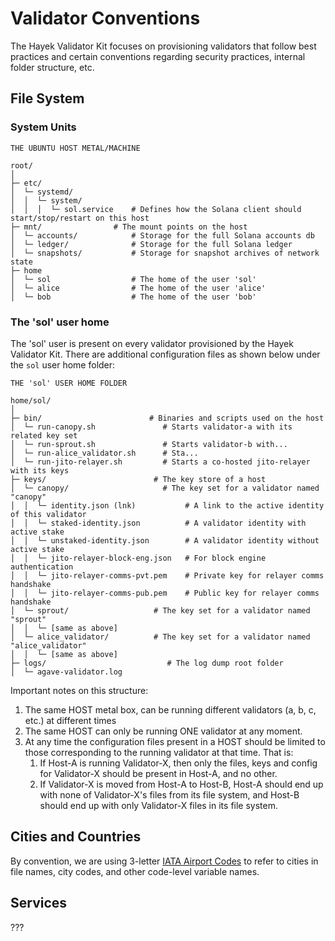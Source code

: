 # Validator Conventions

The Hayek Validator Kit focuses on provisioning validators that follow best practices and certain conventions regarding security practices, internal folder structure, etc.

## File System

### System Units

```
THE UBUNTU HOST METAL/MACHINE

root/
│
├─ etc/           
│  └─ systemd/  
│  │  └─ system/
│  │  │  └─ sol.service    # Defines how the Solana client should start/stop/restart on this host                                 
├─ mnt/                # The mount points on the host
│  └─ accounts/            # Storage for the full Solana accounts db
│  └─ ledger/              # Storage for the full Solana ledger
│  └─ snapshots/           # Storage for snapshot archives of network state
├─ home
│  └─ sol                  # The home of the user 'sol' 
│  └─ alice                # The home of the user 'alice' 
│  └─ bob                  # The home of the user 'bob' 
```

### The 'sol' user home

The 'sol' user is present on every validator provisioned by the Hayek Validator Kit. There are additional configuration files as shown below under the `sol` user home folder:

```
THE 'sol' USER HOME FOLDER

home/sol/
│
├─ bin/                        # Binaries and scripts used on the host
│  └─ run-canopy.sh               # Starts validator-a with its related key set
│  └─ run-sprout.sh               # Starts validator-b with...
│  └─ run-alice_validator.sh      # Sta... 
│  └─ run-jito-relayer.sh         # Starts a co-hosted jito-relayer with its keys
├─ keys/                        # The key store of a host
│  └─ canopy/                     # The key set for a validator named "canopy" 
│  │  └─ identity.json (lnk)           # A link to the active identity of this validator
│  │  └─ staked-identity.json          # A validator identity with active stake
│  │  └─ unstaked-identity.json        # A validator identity without active stake
│  │  └─ jito-relayer-block-eng.json   # For block engine authentication
│  │  └─ jito-relayer-comms-pvt.pem    # Private key for relayer comms handshake
│  │  └─ jito-relayer-comms-pub.pem    # Public key for relayer comms handshake
│  └─ sprout/                   # The key set for a validator named "sprout" 
│  │  └─ [same as above]
│  └─ alice_validator/          # The key set for a validator named "alice_validator" 
│  │  └─ [same as above]
├─ logs/                           # The log dump root folder
│  └─ agave-validator.log
```

Important notes on this structure:

1. The same HOST metal box, can be running different validators (a, b, c, etc.) at different times
2. The same HOST can only be running ONE validator at any moment.
3. At any time the configuration files present in a HOST should be limited to those corresponding to the running validator at that time. That is:
   1. If Host-A is running Validator-X, then only the files, keys and config for Validator-X should be present in Host-A, and no other.
   2. If Validator-X is moved from Host-A to Host-B, Host-A should end up with none of Validator-X's files from its file system, and Host-B should end up with only Validator-X files in its file system.

## Cities and Countries

By convention, we are using 3-letter [IATA Airport Codes](https://en.wikipedia.org/wiki/IATA_airport_code) to refer to cities in file names, city codes, and other code-level variable names. &#x20;

## Services

???
